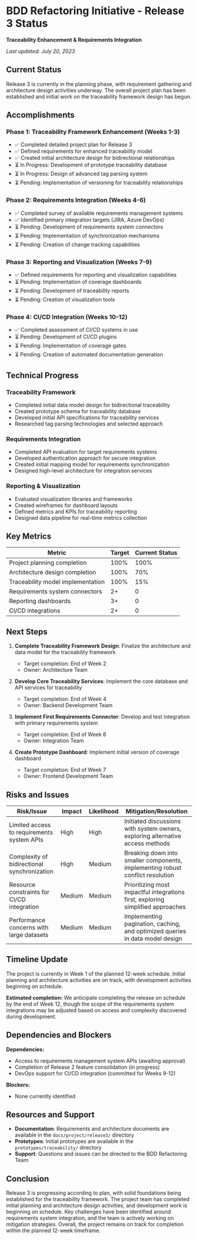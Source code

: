 # BDD Refactoring Initiative - Release 3 Status
**Traceability Enhancement & Requirements Integration**

*Last updated: July 20, 2023*

## Current Status

Release 3 is currently in the planning phase, with requirement gathering and architecture design activities underway. The overall project plan has been established and initial work on the traceability framework design has begun.

## Accomplishments

### Phase 1: Traceability Framework Enhancement (Weeks 1-3)
- ✅ Completed detailed project plan for Release 3
- ✅ Defined requirements for enhanced traceability model
- ✅ Created initial architecture design for bidirectional relationships
- ⏳ In Progress: Development of prototype traceability database
- ⏳ In Progress: Design of advanced tag parsing system
- ⏳ Pending: Implementation of versioning for traceability relationships

### Phase 2: Requirements Integration (Weeks 4-6)
- ✅ Completed survey of available requirements management systems
- ✅ Identified primary integration targets (JIRA, Azure DevOps)
- ⏳ Pending: Development of requirements system connectors
- ⏳ Pending: Implementation of synchronization mechanisms
- ⏳ Pending: Creation of change tracking capabilities

### Phase 3: Reporting and Visualization (Weeks 7-9)
- ✅ Defined requirements for reporting and visualization capabilities
- ⏳ Pending: Implementation of coverage dashboards
- ⏳ Pending: Development of traceability reports
- ⏳ Pending: Creation of visualization tools

### Phase 4: CI/CD Integration (Weeks 10-12)
- ✅ Completed assessment of CI/CD systems in use
- ⏳ Pending: Development of CI/CD plugins
- ⏳ Pending: Implementation of coverage gates
- ⏳ Pending: Creation of automated documentation generation

## Technical Progress

### Traceability Framework
- Completed initial data model design for bidirectional traceability
- Created prototype schema for traceability database
- Developed initial API specifications for traceability services
- Researched tag parsing technologies and selected approach

### Requirements Integration
- Completed API evaluation for target requirements systems
- Developed authentication approach for secure integration
- Created initial mapping model for requirements synchronization
- Designed high-level architecture for integration services

### Reporting & Visualization
- Evaluated visualization libraries and frameworks
- Created wireframes for dashboard layouts
- Defined metrics and KPIs for traceability reporting
- Designed data pipeline for real-time metrics collection

## Key Metrics

| Metric | Target | Current Status |
|--------|--------|---------------|
| Project planning completion | 100% | 100% |
| Architecture design completion | 100% | 70% |
| Traceability model implementation | 100% | 15% |
| Requirements system connectors | 2+ | 0 |
| Reporting dashboards | 3+ | 0 |
| CI/CD integrations | 2+ | 0 |

## Next Steps

1. **Complete Traceability Framework Design**: Finalize the architecture and data model for the traceability framework
   - Target completion: End of Week 2
   - Owner: Architecture Team

2. **Develop Core Traceability Services**: Implement the core database and API services for traceability
   - Target completion: End of Week 4
   - Owner: Backend Development Team

3. **Implement First Requirements Connector**: Develop and test integration with primary requirements system
   - Target completion: End of Week 6
   - Owner: Integration Team

4. **Create Prototype Dashboard**: Implement initial version of coverage dashboard
   - Target completion: End of Week 7
   - Owner: Frontend Development Team

## Risks and Issues

| Risk/Issue | Impact | Likelihood | Mitigation/Resolution |
|------------|--------|------------|----------------------|
| Limited access to requirements system APIs | High | High | Initiated discussions with system owners, exploring alternative access methods |
| Complexity of bidirectional synchronization | High | Medium | Breaking down into smaller components, implementing robust conflict resolution |
| Resource constraints for CI/CD integration | Medium | Medium | Prioritizing most impactful integrations first, exploring simplified approaches |
| Performance concerns with large datasets | Medium | Medium | Implementing pagination, caching, and optimized queries in data model design |

## Timeline Update

The project is currently in Week 1 of the planned 12-week schedule. Initial planning and architecture activities are on track, with development activities beginning on schedule.

**Estimated completion:** We anticipate completing the release on schedule by the end of Week 12, though the scope of the requirements system integrations may be adjusted based on access and complexity discovered during development.

## Dependencies and Blockers

**Dependencies:**
- Access to requirements management system APIs (awaiting approval)
- Completion of Release 2 feature consolidation (in progress)
- DevOps support for CI/CD integration (committed for Weeks 9-12)

**Blockers:**
- None currently identified

## Resources and Support

- **Documentation**: Requirements and architecture documents are available in the `docs/project/release3/` directory
- **Prototypes**: Initial prototypes are available in the `prototypes/traceability/` directory
- **Support**: Questions and issues can be directed to the BDD Refactoring Team

## Conclusion

Release 3 is progressing according to plan, with solid foundations being established for the traceability framework. The project team has completed initial planning and architecture design activities, and development work is beginning on schedule. Key challenges have been identified around requirements system integration, and the team is actively working on mitigation strategies. Overall, the project remains on track for completion within the planned 12-week timeframe. 